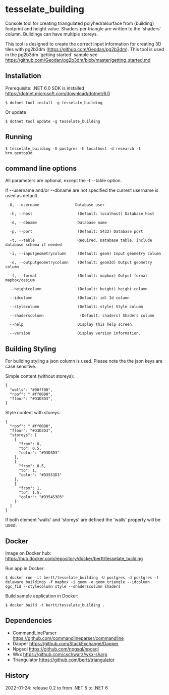 # tesselate_building

Console tool for creating triangulated polyhedralsurface from (building) footprint and height value. Shaders per triangle are written to the 'shaders' column. Buildings can have multiple storeys.

This tool is designed to create the correct input information for creating 3D tiles with pg2b3dm (https://github.com/Geodan/pg2b3dm). This tool is used in the pg2b3dm 'getting started' sample see https://github.com/Geodan/pg2b3dm/blob/master/getting_started.md

## Installation


Prerequisite: .NET 6.0 SDK is installed https://dotnet.microsoft.com/download/dotnet/6.0

```
$ dotnet tool install -g tesselate_building
```

Or update

```
$ dotnet tool update -g tesselate_building
```


## Running

```
$ tesselate_building -U postgres -h localhost -d research -t bro.geotop3d
```

## command line options

All parameters are optional, except the -t --table option.

If --username and/or --dbname are not specified the current username is used as default.

```
 -U, --username                Database user

  -h, --host                    (Default: localhost) Database host

  -d, --dbname                  Database name

  -p, --port                    (Default: 5432) Database port

  -t, --table                   Required. Database table, include database schema if needed

  -i, --inputgeometrycolumn     (Default: geom) Input geometry column

  -o, --outputgeometrycolumn    (Default: geom3d) Output geometry column

  -f, --format                  (Default: mapbox) Output format mapbox/cesium

  --heightcolumn                (Default: height) height column

  --idcolumn                    (Default: id) Id column

  --stylecolumn                 (Default: style) Style column

  --shaderscolumn                (Default: shaders) Shaders column 

  --help                        Display this help screen.

  --version                     Display version information.
  ```

## Building Styling

For building styling a json column is used. Please note the the json keys are case sensitive. 

Simple content (without storeys):

```
{
  "walls": "#00ff00",
  "roof": " #ff0000",
  "floor": "#D3D3D3",
}
```

Style content with storeys:

```
{
  "roof": " #ff0000",
  "floor": "#D3D3D3",
  "storeys": [
    {
      "from": 0,
      "to": 0.5,
      "color": "#D3D3D3"
    },
    {
      "from": 0.5,
      "to": 1,
      "color": "#D3SS3D3"
    },
    {
      "from": 1,
      "to": 1.5,
      "color": "#D354S3D3"
    }
  ]
}
```

If both element 'walls' and 'storeys' are defined the 'walls' property will be used.

## Docker 

Image on Docker hub: https://hub.docker.com/repository/docker/bertt/tesselate_building

Run app in Docker:

```
$ docker run -it bertt/tesselate_building -U postgres -d postgres -t delaware_buildings -f mapbox -i geom -o geom_triangle --idcolumn ogc_fid --stylecolumn style --shaderscolumn shaders
```

Build sample application in Docker:

```
$ docker build -t bertt/tesselate_building .
```

## Dependencies

- CommandLineParser https://github.com/commandlineparser/commandline
- Dapper https://github.com/StackExchange/Dapper
- Npgsql https://github.com/npgsql/npgsql
- Wkx https://github.com/cschwarz/wkx-sharp
- Triangulator https://github.com/bertt/triangulator

## History

2022-01-24: release 0.2 to from .NET 5 to .NET 6
